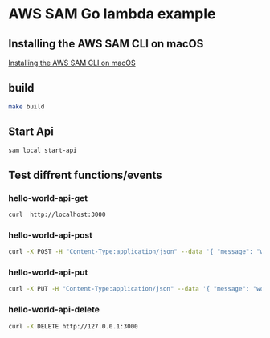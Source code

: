 # AWS SAM Go lambda example

## Installing the AWS SAM CLI on macOS

[Installing the AWS SAM CLI on macOS](https://docs.aws.amazon.com/serverless-application-model/latest/developerguide/serverless-sam-cli-install-mac.html)

## build

```sh
make build
```

## Start Api

```sh
sam local start-api
```

## Test diffrent functions/events

### hello-world-api-get

```sh
curl  http://localhost:3000
```

### hello-world-api-post

```sh
curl -X POST -H "Content-Type:application/json" --data '{ "message": "world" }' http://localhost:3000
```

### hello-world-api-put

```sh
curl -X PUT -H "Content-Type:application/json" --data '{ "message": "world" }' http://localhost:3000
```

### hello-world-api-delete

```sh
curl -X DELETE http://127.0.0.1:3000
```